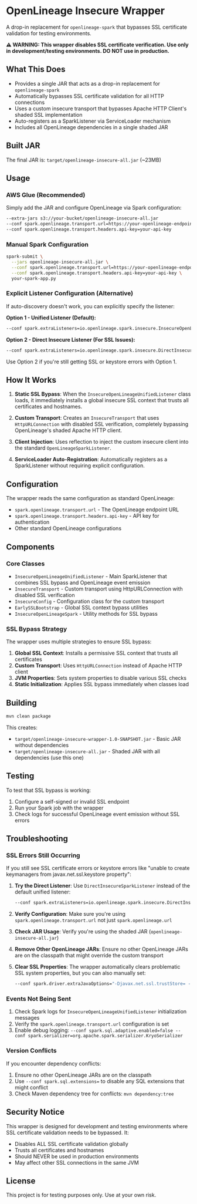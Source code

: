 # OpenLineage Insecure Wrapper

A drop-in replacement for `openlineage-spark` that bypasses SSL certificate validation for testing environments.

**⚠️ WARNING: This wrapper disables SSL certificate verification. Use only in development/testing environments. DO NOT use in production.**

## What This Does

- Provides a single JAR that acts as a drop-in replacement for `openlineage-spark`
- Automatically bypasses SSL certificate validation for all HTTP connections
- Uses a custom insecure transport that bypasses Apache HTTP Client's shaded SSL implementation
- Auto-registers as a SparkListener via ServiceLoader mechanism
- Includes all OpenLineage dependencies in a single shaded JAR

## Built JAR

The final JAR is: `target/openlineage-insecure-all.jar` (~23MB)

## Usage

### AWS Glue (Recommended)

Simply add the JAR and configure OpenLineage via Spark configuration:

```bash
--extra-jars s3://your-bucket/openlineage-insecure-all.jar
--conf spark.openlineage.transport.url=https://your-openlineage-endpoint/api/v1/lineage
--conf spark.openlineage.transport.headers.api-key=your-api-key
```

### Manual Spark Configuration

```bash
spark-submit \
  --jars openlineage-insecure-all.jar \
  --conf spark.openlineage.transport.url=https://your-openlineage-endpoint/api/v1/lineage \
  --conf spark.openlineage.transport.headers.api-key=your-api-key \
  your-spark-app.py
```

### Explicit Listener Configuration (Alternative)

If auto-discovery doesn't work, you can explicitly specify the listener:

**Option 1 - Unified Listener (Default):**
```bash
--conf spark.extraListeners=io.openlineage.spark.insecure.InsecureOpenLineageUnifiedListener
```

**Option 2 - Direct Insecure Listener (For SSL Issues):**
```bash
--conf spark.extraListeners=io.openlineage.spark.insecure.DirectInsecureSparkListener
```

Use Option 2 if you're still getting SSL or keystore errors with Option 1.

## How It Works

1. **Static SSL Bypass**: When the `InsecureOpenLineageUnifiedListener` class loads, it immediately installs a global insecure SSL context that trusts all certificates and hostnames.

2. **Custom Transport**: Creates an `InsecureTransport` that uses `HttpURLConnection` with disabled SSL verification, completely bypassing OpenLineage's shaded Apache HTTP client.

3. **Client Injection**: Uses reflection to inject the custom insecure client into the standard `OpenLineageSparkListener`.

4. **ServiceLoader Auto-Registration**: Automatically registers as a SparkListener without requiring explicit configuration.

## Configuration

The wrapper reads the same configuration as standard OpenLineage:

- `spark.openlineage.transport.url` - The OpenLineage endpoint URL
- `spark.openlineage.transport.headers.api-key` - API key for authentication
- Other standard OpenLineage configurations

## Components

### Core Classes

- `InsecureOpenLineageUnifiedListener` - Main SparkListener that combines SSL bypass and OpenLineage event emission
- `InsecureTransport` - Custom transport using HttpURLConnection with disabled SSL verification
- `InsecureConfig` - Configuration class for the custom transport
- `EarlySSLBootstrap` - Global SSL context bypass utilities
- `InsecureOpenLineageSpark` - Utility methods for SSL bypass

### SSL Bypass Strategy

The wrapper uses multiple strategies to ensure SSL bypass:

1. **Global SSL Context**: Installs a permissive SSL context that trusts all certificates
2. **Custom Transport**: Uses `HttpURLConnection` instead of Apache HTTP client
3. **JVM Properties**: Sets system properties to disable various SSL checks
4. **Static Initialization**: Applies SSL bypass immediately when classes load

## Building

```bash
mvn clean package
```

This creates:
- `target/openlineage-insecure-wrapper-1.0-SNAPSHOT.jar` - Basic JAR without dependencies
- `target/openlineage-insecure-all.jar` - Shaded JAR with all dependencies (use this one)

## Testing

To test that SSL bypass is working:

1. Configure a self-signed or invalid SSL endpoint
2. Run your Spark job with the wrapper
3. Check logs for successful OpenLineage event emission without SSL errors

## Troubleshooting

### SSL Errors Still Occurring

If you still see SSL certificate errors or keystore errors like "unable to create keymanagers from javax.net.ssl.keystore property":

1. **Try the Direct Listener**: Use `DirectInsecureSparkListener` instead of the default unified listener:
   ```bash
   --conf spark.extraListeners=io.openlineage.spark.insecure.DirectInsecureSparkListener
   ```

2. **Verify Configuration**: Make sure you're using `spark.openlineage.transport.url` not just `spark.openlineage.url`

3. **Check JAR Usage**: Verify you're using the shaded JAR (`openlineage-insecure-all.jar`)

4. **Remove Other OpenLineage JARs**: Ensure no other OpenLineage JARs are on the classpath that might override the custom transport

5. **Clear SSL Properties**: The wrapper automatically clears problematic SSL system properties, but you can also manually set:
   ```bash
   --conf spark.driver.extraJavaOptions="-Djavax.net.ssl.trustStore= -Djavax.net.ssl.keyStore="
   ```

### Events Not Being Sent

1. Check Spark logs for `InsecureOpenLineageUnifiedListener` initialization messages
2. Verify the `spark.openlineage.transport.url` configuration is set
3. Enable debug logging: `--conf spark.sql.adaptive.enabled=false --conf spark.serializer=org.apache.spark.serializer.KryoSerializer`

### Version Conflicts

If you encounter dependency conflicts:

1. Ensure no other OpenLineage JARs are on the classpath
2. Use `--conf spark.sql.extensions=` to disable any SQL extensions that might conflict
3. Check Maven dependency tree for conflicts: `mvn dependency:tree`

## Security Notice

This wrapper is designed for development and testing environments where SSL certificate validation needs to be bypassed. It:

- Disables ALL SSL certificate validation globally
- Trusts all certificates and hostnames
- Should NEVER be used in production environments
- May affect other SSL connections in the same JVM

## License

This project is for testing purposes only. Use at your own risk.
